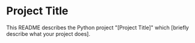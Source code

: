 # Project Title

This README describes the Python project "[Project Title]" which [briefly describe what your project does].
